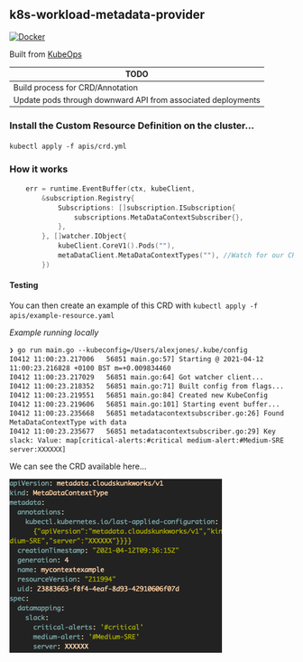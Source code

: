 ## k8s-workload-metadata-provider

[![Docker](https://github.com/AlexsJones/k8s-workload-metadata-provider/actions/workflows/docker-publish.yml/badge.svg)](https://github.com/AlexsJones/k8s-workload-metadata-provider/actions/workflows/docker-publish.yml)

Built from [KubeOps](https://github.com/AlexsJones/KubeOps)


| TODO                                                         |
|--------------------------------------------------------------|
| Build process for CRD/Annotation                             |
| Update pods through downward API from associated deployments |


### Install the Custom Resource Definition on the cluster...

`kubectl apply -f apis/crd.yml`

### How it works

```go
	err = runtime.EventBuffer(ctx, kubeClient,
		&subscription.Registry{
			Subscriptions: []subscription.ISubscription{
				subscriptions.MetaDataContextSubscriber{},
			},
		}, []watcher.IObject{
			kubeClient.CoreV1().Pods(""),
			metaDataClient.MetaDataContextTypes(""), //Watch for our CRD
		})
```

#### Testing

You can then create an example of this CRD with `kubectl apply -f apis/example-resource.yaml`

_Example running locally_

```
❯ go run main.go --kubeconfig=/Users/alexjones/.kube/config
I0412 11:00:23.217006   56851 main.go:57] Starting @ 2021-04-12 11:00:23.216828 +0100 BST m=+0.009834460
I0412 11:00:23.217029   56851 main.go:64] Got watcher client...
I0412 11:00:23.218352   56851 main.go:71] Built config from flags...
I0412 11:00:23.219551   56851 main.go:84] Created new KubeConfig
I0412 11:00:23.219606   56851 main.go:101] Starting event buffer...
I0412 11:00:23.235668   56851 metadatacontextsubscriber.go:26] Found MetaDataContextType with data
I0412 11:00:23.235677   56851 metadatacontextsubscriber.go:29] Key slack: Value: map[critical-alerts:#critical medium-alert:#Medium-SRE server:XXXXXX]
```


We can see the CRD available here...

![image](image/crd.png)
